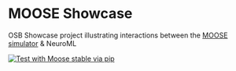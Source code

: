 # MOOSE Showcase

OSB Showcase project illustrating interactions between the [MOOSE simulator](http://moose.sourceforge.net) &amp; NeuroML

[![Test with Moose stable via pip](https://github.com/OpenSourceBrain/MOOSEShowcase/actions/workflows/ci.yml/badge.svg)](https://github.com/OpenSourceBrain/MOOSEShowcase/actions/workflows/ci.yml)
